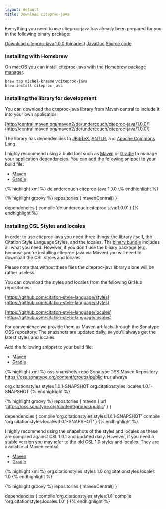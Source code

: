 ```yaml
---
layout: default
title: Download citeproc-java
---
```


Everything you need to use citeproc-java has already been prepared
for you in the following binary package:

<div class="download-section">
<a href="https://github.com/michel-kraemer/citeproc-java/releases/download/1.0.0/citeproc-java-tool-1.0.0.zip" class="btn btn-primary btn-lg download-link-main"><i class="icon-download-alt"></i> Download citeproc-java 1.0.0 (binaries)</a>
<a href="https://github.com/michel-kraemer/citeproc-java/releases/download/1.0.0/citeproc-java-1.0.0-javadoc.jar" class="btn btn-default btn-lg download-link-main"><i class="icon-download-alt"></i> JavaDoc</a>
<a href="https://github.com/michel-kraemer/citeproc-java/archive/1.0.0.tar.gz" class="btn btn-default btn-lg download-link-main"><i class="icon-download-alt"></i> Source code</a>
</div>

### Installing with Homebrew

On macOS you can install citeproc-java with the [Homebrew package manager](http://brew.sh).

    brew tap michel-kraemer/citeproc-java
    brew install citeproc-java

### Installing the library for development

You can download the citeproc-java library from Maven central to include it into
your own application.

[http://central.maven.org/maven2/de/undercouch/citeproc-java/1.0.0/](http://central.maven.org/maven2/de/undercouch/citeproc-java/1.0.0/)

The library has dependencies to [JBibTeX](https://github.com/jbibtex/jbibtex),
[ANTLR](http://www.antlr.org/), and [Apache Commons Lang](http://commons.apache.org/proper/commons-lang/).

I highly recommend using a build tool such as [Maven](http://maven.apache.org/)
or [Gradle](http://www.gradle.org/) to manage your application dependencies.
You can add the following snippet to your build file:

<ul class="nav nav-tabs" id="installing-tab">
  <li class="active"><a href="#installing-maven" data-toggle="tab" class="no-scroll">Maven</a></li>
  <li><a href="#installing-gradle" data-toggle="tab" class="no-scroll">Gradle</a></li>
</ul>

<div class="tab-content">

<div class="tab-pane active" id="installing-maven">

{% highlight xml %}
<dependencies>
  <dependency>
    <groupId>de.undercouch</groupId>
    <artifactId>citeproc-java</artifactId>
    <version>1.0.0</version>
  </dependency>
</dependencies>
{% endhighlight %}

</div> <!-- tab-pane installing-maven -->

<div class="tab-pane" id="installing-gradle">

{% highlight groovy %}
repositories {
    mavenCentral()
}

dependencies {
    compile 'de.undercouch:citeproc-java:1.0.0'
}
{% endhighlight %}

</div> <!-- tab-pane installing-gradle -->

</div> <!-- tab-content -->

### Installing CSL Styles and locales

In order to use citeproc-java you need three things: the library itself,
the Citation Style Language Styles, and the locales. The [binary bundle](#top)
includes all what you need. However, if you don't use the binary
package (e.g. because you're installing citeproc-java via Maven) you
will need to download the CSL styles and locales.

<div class="alert alert-success" markdown="1">
Please note that without these files the citeproc-java library alone
will be rather useless.
</div>

You can download the styles and locales from the following GitHub repositories:

[https://github.com/citation-style-language/styles](https://github.com/citation-style-language/styles)

[https://github.com/citation-style-language/locales](https://github.com/citation-style-language/locales)

For convenience we provide them as Maven artifacts through
the Sonatype OSS repository. The snapshots are updated daily, so you'll always
get the latest styles and locales.

Add the following snippet to your build file:

<ul class="nav nav-tabs" id="installing-csl-snapshots-tab">
  <li class="active"><a href="#installing-csl-snapshots-maven" data-toggle="tab" class="no-scroll">Maven</a></li>
  <li><a href="#installing-csl-snapshots-gradle" data-toggle="tab" class="no-scroll">Gradle</a></li>
</ul>

<div class="tab-content">

<div class="tab-pane active" id="installing-csl-snapshots-maven">

{% highlight xml %}
<repositories>
  <repository>
    <id>oss-snapshots-repo</id>
    <name>Sonatype OSS Maven Repository</name>
    <url>https://oss.sonatype.org/content/groups/public</url>
    <snapshots>
      <enabled>true</enabled>
      <updatePolicy>always</updatePolicy>
    </snapshots>
  </repository>
</repositories>

<dependencies>
  <dependency>
    <groupId>org.citationstyles</groupId>
    <artifactId>styles</artifactId>
    <version>1.0.1-SNAPSHOT</version>
  </dependency>
  <dependency>
    <groupId>org.citationstyles</groupId>
    <artifactId>locales</artifactId>
    <version>1.0.1-SNAPSHOT</version>
  </dependency>
</dependencies>
{% endhighlight %}

</div> <!-- tab-pane installing-csl-snapshots-maven -->

<div class="tab-pane" id="installing-csl-snapshots-gradle">

{% highlight groovy %}
repositories {
    maven {
        url 'https://oss.sonatype.org/content/groups/public'
    }
}

dependencies {
    compile 'org.citationstyles:styles:1.0.1-SNAPSHOT'
    compile 'org.citationstyles:locales:1.0.1-SNAPSHOT'
}
{% endhighlight %}

</div> <!-- tab-pane installing-csl-snapshots-gradle -->

</div> <!-- tab-content -->

I highly recommend using the snapshots of the styles and locales as
these are compiled against CSL 1.0.1 and updated daily. However, if
you need a stable version you may refer to the old CSL 1.0 styles and
locales. They are available at Maven central.

<ul class="nav nav-tabs" id="installing-csl-tab">
  <li class="active"><a href="#installing-csl-maven" data-toggle="tab" class="no-scroll">Maven</a></li>
  <li><a href="#installing-csl-gradle" data-toggle="tab" class="no-scroll">Gradle</a></li>
</ul>

<div class="tab-content">

<div class="tab-pane active" id="installing-csl-maven">

{% highlight xml %}
<dependencies>
  <dependency>
    <groupId>org.citationstyles</groupId>
    <artifactId>styles</artifactId>
    <version>1.0</version>
  </dependency>
  <dependency>
    <groupId>org.citationstyles</groupId>
    <artifactId>locales</artifactId>
    <version>1.0</version>
  </dependency>
</dependencies>
{% endhighlight %}

</div> <!-- tab-pane installing-csl-maven -->

<div class="tab-pane" id="installing-csl-gradle">

{% highlight groovy %}
repositories {
    mavenCentral()
}

dependencies {
    compile 'org.citationstyles:styles:1.0'
    compile 'org.citationstyles:locales:1.0'
}
{% endhighlight %}

</div> <!-- tab-pane installing-csl-gradle -->

</div> <!-- tab-content -->
